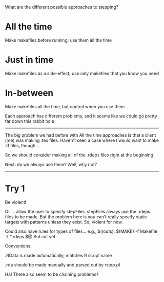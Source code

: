 What are the different possible approaches to stepping?

All the time
============

Make makefiles before running; use them all the time

Just in time
============

Make makefiles as a side-effect; use only makefiles that you know you need

In-between
==========

Make makefiles all the time, but control when you use them

Each approach has different problems, and it seems like we could go pretty far down this rabbit hole

----------------------------------------------------------------------

The big problem we had before with All the time approaches is that a client (me) was making .tex files. Haven't seen a case where I would want to make .R files, though...

So we should consider making all of the .rdeps files right at the beginning.

Next: do we always use them? Well, why not?

----------------------------------------------------------------------

Try 1
=====

Be violent!

Or … allow the user to specify stepFiles. stepFiles always use the .rdeps files to be made. But the problem here is you can't really specify static targets with patterns unless they exist. So, violent for now.

Could also have rules for types of files...
e.g.,
$(routs):
	$(MAKE) -f Makefile -f *.rdeps $@
But not yet.

Conventions:

.RData is made automatically; matches R script name

.rda should be made manually and parsed out by rstep.pl

Ha! There also seem to be chaining problems?
